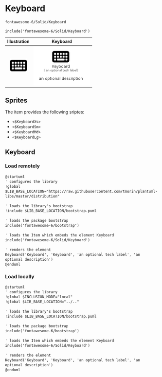 # Keyboard


```text
fontawesome-6/Solid/Keyboard
```

```text
include('fontawesome-6/Solid/Keyboard')
```



| Illustration | Keyboard |
| :---: | :---: |
| ![illustration for Illustration](../../fontawesome-6/Solid/Keyboard.png) | ![illustration for Keyboard](../../fontawesome-6/Solid/Keyboard.Local.png) |



## Sprites
The item provides the following sriptes:

- `<$KeyboardXs>`
- `<$KeyboardSm>`
- `<$KeyboardMd>`
- `<$KeyboardLg>`





## Keyboard

### Load remotely
```plantuml
@startuml
' configures the library
!global $LIB_BASE_LOCATION="https://raw.githubusercontent.com/tmorin/plantuml-libs/master/distribution"

' loads the library's bootstrap
!include $LIB_BASE_LOCATION/bootstrap.puml

' loads the package bootstrap
include('fontawesome-6/bootstrap')

' loads the Item which embeds the element Keyboard
include('fontawesome-6/Solid/Keyboard')

' renders the element
Keyboard('Keyboard', 'Keyboard', 'an optional tech label', 'an optional description')
@enduml
```

### Load locally
```plantuml
@startuml
' configures the library
!global $INCLUSION_MODE="local"
!global $LIB_BASE_LOCATION="../.."

' loads the library's bootstrap
!include $LIB_BASE_LOCATION/bootstrap.puml

' loads the package bootstrap
include('fontawesome-6/bootstrap')

' loads the Item which embeds the element Keyboard
include('fontawesome-6/Solid/Keyboard')

' renders the element
Keyboard('Keyboard', 'Keyboard', 'an optional tech label', 'an optional description')
@enduml
```

